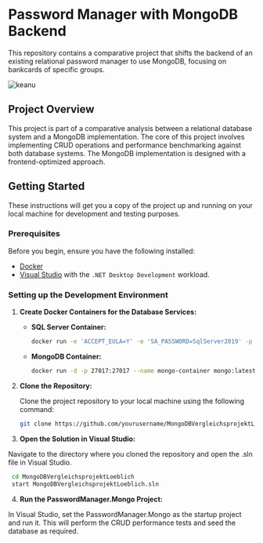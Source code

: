 # Password Manager with MongoDB Backend

This repository contains a comparative project that shifts the backend of an existing relational password manager to use MongoDB, focusing on bankcards of specific groups.


![keanu](https://github.com/AlmaLoeb/MongoDBVergleichsprojektLoeblich/assets/80312433/49ce9a7c-117a-47c1-a672-10c3bc319eba)


## Project Overview

This project is part of a comparative analysis between a relational database system and a MongoDB implementation. The core of this project involves implementing CRUD operations and performance benchmarking against both database systems. The MongoDB implementation is designed with a frontend-optimized approach.

## Getting Started

These instructions will get you a copy of the project up and running on your local machine for development and testing purposes.

### Prerequisites

Before you begin, ensure you have the following installed:
- [Docker](https://www.docker.com/get-started)
- [Visual Studio](https://visualstudio.microsoft.com/downloads/) with the `.NET Desktop Development` workload.

### Setting up the Development Environment

1. **Create Docker Containers for the Database Services:**

   - **SQL Server Container:**

     ```sh
     docker run -e 'ACCEPT_EULA=Y' -e 'SA_PASSWORD=SqlServer2019' -p 1433:1433 --name sql-server-container -d mcr.microsoft.com/mssql/server:2019-latest
     ```

   - **MongoDB Container:**

     ```sh
     docker run -d -p 27017:27017 --name mongo-container mongo:latest
     ```

2. **Clone the Repository:**

   Clone the project repository to your local machine using the following command:

   ```sh
   git clone https://github.com/yourusername/MongoDBVergleichsprojektLoeblich.git
   ```
3. **Open the Solution in Visual Studio:**

Navigate to the directory where you cloned the repository and open the .sln file in Visual Studio.
  ```sh
   cd MongoDBVergleichsprojektLoeblich
   start MongoDBVergleichsprojektLoeblich.sln
  ```

4. **Run the PasswordManager.Mongo Project:**

In Visual Studio, set the PasswordManager.Mongo as the startup project and run it. This will perform the CRUD performance tests and seed the database as required.
